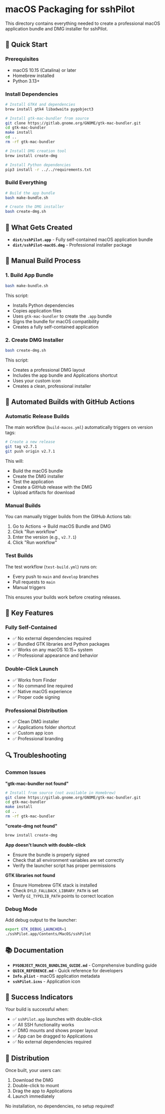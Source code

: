 # macOS Packaging for sshPilot

This directory contains everything needed to create a professional macOS application bundle and DMG installer for sshPilot.

## 🚀 Quick Start

### Prerequisites
- macOS 10.15 (Catalina) or later
- Homebrew installed
- Python 3.13+

### Install Dependencies
```bash
# Install GTK4 and dependencies
brew install gtk4 libadwaita pygobject3

# Install gtk-mac-bundler from source
git clone https://gitlab.gnome.org/GNOME/gtk-mac-bundler.git
cd gtk-mac-bundler
make install
cd ..
rm -rf gtk-mac-bundler

# Install DMG creation tool
brew install create-dmg

# Install Python dependencies
pip3 install -r ../../requirements.txt
```

### Build Everything
```bash
# Build the app bundle
bash make-bundle.sh

# Create the DMG installer
bash create-dmg.sh
```

## 📁 What Gets Created

- **`dist/sshPilot.app`** - Fully self-contained macOS application bundle
- **`dist/sshPilot-macOS.dmg`** - Professional installer package

## 🔧 Manual Build Process

### 1. Build App Bundle
```bash
bash make-bundle.sh
```

This script:
- Installs Python dependencies
- Copies application files
- Uses `gtk-mac-bundler` to create the `.app` bundle
- Signs the bundle for macOS compatibility
- Creates a fully self-contained application

### 2. Create DMG Installer
```bash
bash create-dmg.sh
```

This script:
- Creates a professional DMG layout
- Includes the app bundle and Applications shortcut
- Uses your custom icon
- Creates a clean, professional installer

## 🤖 Automated Builds with GitHub Actions

### Automatic Release Builds
The main workflow (`build-macos.yml`) automatically triggers on version tags:

```bash
# Create a new release
git tag v2.7.1
git push origin v2.7.1
```

This will:
- Build the macOS bundle
- Create the DMG installer
- Test the application
- Create a GitHub release with the DMG
- Upload artifacts for download

### Manual Builds
You can manually trigger builds from the GitHub Actions tab:
1. Go to Actions → Build macOS Bundle and DMG
2. Click "Run workflow"
3. Enter the version (e.g., `v2.7.1`)
4. Click "Run workflow"

### Test Builds
The test workflow (`test-build.yml`) runs on:
- Every push to `main` and `develop` branches
- Pull requests to `main`
- Manual triggers

This ensures your builds work before creating releases.

## 🎯 Key Features

### Fully Self-Contained
- ✅ No external dependencies required
- ✅ Bundled GTK libraries and Python packages
- ✅ Works on any macOS 10.15+ system
- ✅ Professional appearance and behavior

### Double-Click Launch
- ✅ Works from Finder
- ✅ No command line required
- ✅ Native macOS experience
- ✅ Proper code signing

### Professional Distribution
- ✅ Clean DMG installer
- ✅ Applications folder shortcut
- ✅ Custom app icon
- ✅ Professional branding

## 🔍 Troubleshooting

### Common Issues

**"gtk-mac-bundler not found"**
```bash
# Install from source (not available in Homebrew)
git clone https://gitlab.gnome.org/GNOME/gtk-mac-bundler.git
cd gtk-mac-bundler
make install
cd ..
rm -rf gtk-mac-bundler
```

**"create-dmg not found"**
```bash
brew install create-dmg
```

**App doesn't launch with double-click**
- Ensure the bundle is properly signed
- Check that all environment variables are set correctly
- Verify the launcher script has proper permissions

**GTK libraries not found**
- Ensure Homebrew GTK stack is installed
- Check `DYLD_FALLBACK_LIBRARY_PATH` is set
- Verify `GI_TYPELIB_PATH` points to correct location

### Debug Mode
Add debug output to the launcher:
```bash
export GTK_DEBUG_LAUNCHER=1
./sshPilot.app/Contents/MacOS/sshPilot
```

## 📚 Documentation

- **`PYGOBJECT_MACOS_BUNDLING_GUIDE.md`** - Comprehensive bundling guide
- **`QUICK_REFERENCE.md`** - Quick reference for developers
- **`Info.plist`** - macOS application metadata
- **`sshPilot.icns`** - Application icon

## 🎉 Success Indicators

Your build is successful when:
- ✅ `sshPilot.app` launches with double-click
- ✅ All SSH functionality works
- ✅ DMG mounts and shows proper layout
- ✅ App can be dragged to Applications
- ✅ No external dependencies required

## 🚀 Distribution

Once built, your users can:
1. Download the DMG
2. Double-click to mount
3. Drag the app to Applications
4. Launch immediately

No installation, no dependencies, no setup required!
